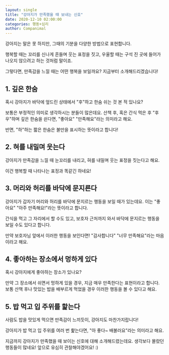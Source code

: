 ```yaml
---
layout: single
title: "강아지가 만족했을 때 보내는 신호"
date: 2020-12-10 02:00:00
categories: 행동+심리
author: Companimal
---
```


강아지는 말은 못 하지만, 그때의 기분을 다양한 방법으로 표현합니다.

행복할 때는 꼬리를 신나게 흔들며 웃는 표정을 짓고, 우울할 때는 구석 진 곳에 들어가 나오지 않으려고 하는 것처럼 말이죠.

그렇다면, 만족감을 느낄 때는 어떤 행복을 보일까요? 지금부터 소개해드리겠습니다!

## 1. 깊은 한숨

혹시 강아지가 바닥에 엎드린 상태에서 "후"하고 한숨 쉬는 것 본 적 있나요?

보통은 부정적인 의미로 생각하시는 분들이 많은데요. 산책 후, 혹은 간식 먹은 후 "후우"하며 깊은 한숨을 쉰다면, "좋아요" "만족해요"라는 의미라고 해요.

반면, "하"하는 짧은 한숨은 불만을 표시하는 뜻이라고 합니다!

## 2. 혀를 내밀며 웃는다

강아지가 만족감을 느낄 때 눈꼬리를 내리고, 혀를 내밀며 웃는 표정을 짓는다고 해요.

이건 행복할 때 나타나는 표정과 똑같긴 하네요!

## 3. 머리와 허리를 바닥에 문지른다

강아지가 갑자기 머리와 허리를 바닥에 문지르는 행동을 보일 때가 있는데요. 이는 "좋아요" "아주 만족해요!"라는 뜻이라고 합니다.

간식을 먹고 그 자리에서 할 수도 있고, 보호자 근처까지 와서 바닥에 문지르는 행동을 보일 수도 있다고 합니다.

만약 보호자님 앞에서 이러한 행동을 보인다면! "감사합니다" "너무 만족해요"라는 마음이라고 해요.

## 4. 좋아하는 장소에서 멍하게 있다

혹시 강아지에게 좋아하는 장소가 있나요?

만약 그 장소에서 쉬면서 멍하게 있을 경우, 지금 매우 만족한다는 표현이라고 합니다. 보통 산책 후나 맛있는 밥을 배부르게 먹었을 경우 이러한 행동을 볼 수 있다고 해요.

## 5. 밥 먹고 입 주위를 핥는다

사람도 밥을 맛있게 먹으면 만족감이 느끼듯이, 강아지도 마찬가지랍니다!

강아지가 밥 먹고 입 주위를 여러 번 핥는다면, "아 좋다~ 배불러요"라는 의미라고 해요.

지금까지 강아지가 만족했을 때 보이는 신호에 대해 소개해드렸는데요. 생각보다 몰랐던 행동들이 많네요! 앞으로 유심히 관찰해야겠어요! :)
